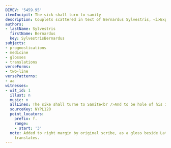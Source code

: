 ```yaml
---
DIMEV: '5459.95'
itemIncipit: The sick shall turn to sanity
description: Couplets scattered in text of Bernardus Sylvestris, <i>Experimentaris</i>…
authors:
- lastName: Sylvestris
  firstName: Bernardus
  key: SylvestrisBernardus
subjects:
- prognostications
- medicine
- glosses
- translations
verseForms:
- two-line
versePatterns:
- aa
witnesses:
- wit_id: 1
  illust: n
  music: n
  allLines: The sike shall turne to Sanite<br />And to be hole of his infirmite
  sourceKey: NYPL120
  point_locators:
    prefix: f.
    range:
    - start: '3'
  note: Added to right margin by original scribe, as a gloss beside Latin text it
    translates.
---
```

